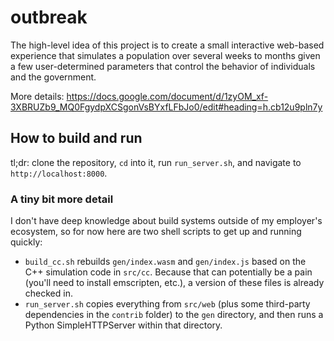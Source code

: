 # outbreak
The high-level idea of this project is to create a small interactive web-based experience that simulates a population over several weeks to months given a few user-determined parameters that control the behavior of individuals and the government.

More details:
https://docs.google.com/document/d/1zyOM_xf-3XBRUZb9_MQ0FgydpXCSgonVsBYxfLFbJo0/edit#heading=h.cb12u9pln7y

## How to build and run
tl;dr: clone the repository, `cd` into it, run `run_server.sh`, and navigate to `http://localhost:8000`.

### A tiny bit more detail
I don't have deep knowledge about build systems outside of my employer's ecosystem, so for now here are two shell scripts to get up and running quickly:
* `build_cc.sh` rebuilds `gen/index.wasm` and `gen/index.js` based on the C++ simulation code in `src/cc`. Because that can potentially be a pain (you'll need to install emscripten, etc.), a version of these files is already checked in.
* `run_server.sh` copies everything from `src/web` (plus some third-party dependencies in the `contrib` folder) to the `gen` directory, and then runs a Python SimpleHTTPServer within that directory.
